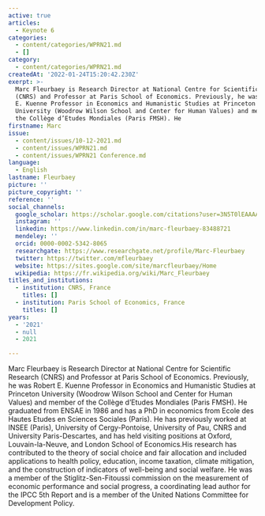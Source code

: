 ```yaml
---
active: true
articles:
  - Keynote 6
categories:
  - content/categories/WPRN21.md
  - []
category:
  - content/categories/WPRN21.md
createdAt: '2022-01-24T15:20:42.230Z'
exerpt: >-
  Marc Fleurbaey is Research Director at National Centre for Scientific Research
  (CNRS) and Professor at Paris School of Economics. Previously, he was Robert
  E. Kuenne Professor in Economics and Humanistic Studies at Princeton
  University (Woodrow Wilson School and Center for Human Values) and member of
  the Collège d’Etudes Mondiales (Paris FMSH). He 
firstname: Marc
issue:
  - content/issues/10-12-2021.md
  - content/issues/WPRN21.md
  - content/issues/WPRN21 Conference.md
language:
  - English
lastname: Fleurbaey
picture: ''
picture_copyright: ''
reference: ''
social_channels:
  google_scholar: https://scholar.google.com/citations?user=3N5T0lEAAAAJ&hl=fr
  instagram: ''
  linkedin: https://www.linkedin.com/in/marc-fleurbaey-83488721
  mendeley: ''
  orcid: 0000-0002-5342-8065
  researchgate: https://www.researchgate.net/profile/Marc-Fleurbaey
  twitter: https://twitter.com/mfleurbaey
  website: https://sites.google.com/site/marcfleurbaey/Home
  wikipedia: https://fr.wikipedia.org/wiki/Marc_Fleurbaey
titles_and_institutions:
  - institution: CNRS, France
    titles: []
  - institution: Paris School of Economics, France
    titles: []
years:
  - '2021'
  - null
  - 2021

---
```

Marc Fleurbaey is Research Director at National Centre for Scientific Research (CNRS) and Professor at Paris School of Economics. Previously, he was Robert E. Kuenne Professor in Economics and Humanistic Studies at Princeton University (Woodrow Wilson School and Center for Human Values) and member of the Collège d’Etudes Mondiales (Paris FMSH). He graduated from ENSAE in 1986 and has a PhD in economics from Ecole des Hautes Etudes en Sciences Sociales (Paris). He has previously worked at INSEE (Paris), University of Cergy-Pontoise, University of Pau, CNRS and University Paris-Descartes, and has held visiting positions at Oxford, Louvain-la-Neuve, and London School of Economics.His research has contributed to the theory of social choice and fair allocation and included applications to health policy, education, income taxation, climate mitigation, and the construction of indicators of well-being and social welfare. He was a member of the Stiglitz-Sen-Fitoussi commission on the measurement of economic performance and social progress, a coordinating lead author for the IPCC 5th Report and is a member of the United Nations Committee for Development Policy.